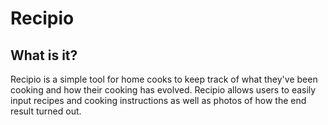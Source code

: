 # Recipio
## What is it?
Recipio is a simple tool for home cooks to keep track of what they've been cooking and how their cooking has evolved. Recipio allows users to easily input recipes and cooking instructions as well as photos of how the end result turned out.
